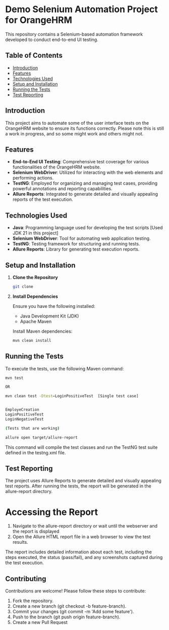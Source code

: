 # Demo Selenium Automation Project for OrangeHRM

This repository contains a Selenium-based automation framework developed to conduct end-to-end UI testing.

## Table of Contents
- [Introduction](#introduction)
- [Features](#features)
- [Technologies Used](#technologies-used)
- [Setup and Installation](#setup-and-installation)
- [Running the Tests](#running-the-tests)
- [Test Reporting](#test-reporting)



## Introduction

This project aims to automate some of the user interface tests on the OrangeHRM website to ensure its functions correctly.
Please note this is still a work in progress, and so some might work and others might not.

## Features

- **End-to-End UI Testing**: Comprehensive test coverage for various functionalities of the OrangeHRM website.
- **Selenium WebDriver**: Utilized for interacting with the web elements and performing actions.
- **TestNG**: Employed for organizing and managing test cases, providing powerful annotations and reporting capabilities.
- **Allure Reports**: Integrated to generate detailed and visually appealing reports of the test execution.

## Technologies Used

- **Java**: Programming language used for developing the test scripts [Used JDK 21 in this project]
- **Selenium WebDriver**: Tool for automating web application testing.
- **TestNG**: Testing framework for structuring and running tests.
- **Allure Reports**: Library for generating test execution reports.

## Setup and Installation

1. **Clone the Repository**

   ```bash
   git clone 
   ```
2. **Install Dependencies**

   Ensure you have the following installed:

    - Java Development Kit (JDK)
    - Apache Maven

   Install Maven dependencies:

   ```bash
   mvn clean install
   ```

## Running the Tests

To execute the tests, use the following Maven command:

```bash
mvn test

OR

mvn clean test -Dtest=LoginPositiveTest  [Single test case]


EmployeCreation
LoginPositiveTest
LoginNegativeTest 

(Tests that are working)

```


```bash
allure open target/allure-report
```

This command will compile the test classes and run the TestNG test suite defined in the testng.xml file.

## Test Reporting

The project uses Allure Reports to generate detailed and visually appealing test reports. 
After running the tests, the report will be generated in the allure-report directory.

# Accessing the Report

1. Navigate to the allure-report directory or wait until the webserver and the report is displayed
2. Open the Allure HTML report file in a web browser to view the test results.

The report includes detailed information about each test, including the steps executed, the status (pass/fail), and any screenshots captured during the test execution.

## Contributing

Contributions are welcome! Please follow these steps to contribute:

1. Fork the repository.
2. Create a new branch (git checkout -b feature-branch).
3. Commit your changes (git commit -m 'Add some feature').
4. Push to the branch (git push origin feature-branch).
5. Create a new Pull Request
